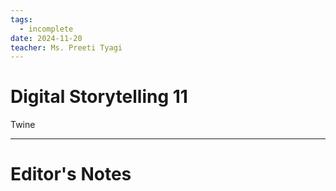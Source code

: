 ```yaml
---
tags:
  - incomplete
date: 2024-11-20
teacher: Ms. Preeti Tyagi
---
```

# Digital Storytelling 11
Twine

----------------------------------------------------------------
# Editor's Notes